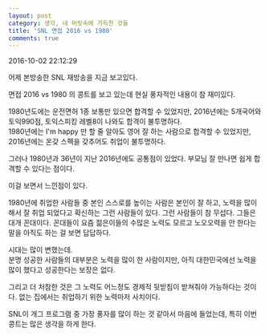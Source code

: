 ```yaml
---
layout: post
category: 생각, 내 머릿속에 가득찬 것들
title: 'SNL 면접 2016 vs 1980'
comments: true
---
```


2016-10-02 22:12:29


어제 본방송한 SNL 재방송을 지금 보고있다.  
  
면접 2016 vs 1980 의 콩트를 보고 있는데 현실 풍자적인 내용이 참 재미있다.  
  
1980년도에는 운전면허 1종 보통만 있으면 합격할 수 있었지만, 2016년에는 5개국어와 토익990점, 토익스피킹 레벨8이 나와도 합격이
불투명하다.  
1980년에는 I'm happy 만 할 줄 알아도 영어 잘 하는 사람으로 합격할 수 있었지만, 2016년에는 온갖 스펙을 갖추어도 취업이
불투명하다.  
  
그러나 1980년과 36년이 지난 2016년에도 공통점이 있었다. 부모님 잘 만나면 쉽게 합격할 수 있다는 점이다.  
  
이걸 보면서 느낀점이 있다.  
  
1980년에 취업한 사람들 중 본인 스스로를 높이는 사람은 본인이 잘 하고, 노력을 많이 해서 잘 취업 되었다고 확신하는 그런 사람들이
있다. 그런 사람들이 참 무섭다. 그들은 대개 꼰대이다. 꼰대들이 요즘 젊은이들의 수많은 노력도 모르고 노오오력을 안 한다는 말을 아직도
하는 걸 보면 답답하다.  
  
시대는 많이 변했는데.  
분명 성공한 사람들의 대부분은 노력을 많이 한 사람이지만, 아직 대한민국에선 노력을 많이 했다고 성공한다는 보장은 없다.  
  
그리고 더 처참한 것은 그 노력도 어느정도 경제적 뒷받침이 받쳐줘야 가능하다는 것이다. 없는 집에서는 취업하기 위한 노력마저 사치이다.  
  
  
SNL이 개그 프로그램 중 가장 풍자를 많이 하는 것 같아서 마음에 들었는데, 특히 이번 콩트는 많은 생각을 하게 한다.



